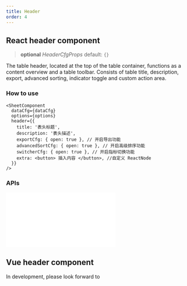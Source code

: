 ```yaml
---
title: Header
order: 4
---
```


## React header component

> **optional** *HeaderCfgProps* default: `{}`

The table header, located at the top of the table container, functions as a content overview and a table toolbar. Consists of table title, description, export, advanced sorting, indicator toggle and custom action area.

### How to use

```tsx
<SheetComponent
  dataCfg={dataCfg}
  options={options}
  header={{
    title: '表头标题',
    description: '表头描述',
    exportCfg: { open: true }, // 开启导出功能
    advancedSortCfg: { open: true }, // 开启高级排序功能
    switcherCfg: { open: true }, // 开启指标切换功能
    extra: <button> 插入内容 </button>, //自定义 ReactNode
  }}
/>
```

<Playground data-mdast="html" path="react-component/header/demo/default.tsx" rid="container" height="400"></playground>

### APIs

<embed src="@/docs/common/header.zh.md"></embed>

## Vue header component

In development, please look forward to
